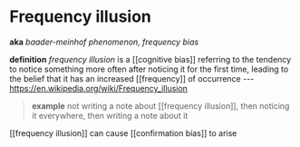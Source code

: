 # Frequency illusion

**aka** _baader-meinhof phenomenon, frequency bias_

**definition** _frequency illusion_ is a [[cognitive bias]] referring to the tendency to notice something more often after noticing it for the first time, leading to the belief that it has an increased [[frequency]] of occurrence --- <https://en.wikipedia.org/wiki/Frequency_illusion>

> **example** not writing a note about [[frequency illusion]], then noticing it everywhere, then writing a note about it

[[frequency illusion]] can cause [[confirmation bias]] to arise
